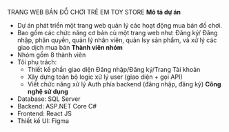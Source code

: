 TRANG WEB BÁN ĐỒ CHƠI TRẺ EM TOY STORE
**Mô tả dự án**
- Dự án phát triển một trang web quản lý các hoạt động mua bán đồ chơi.
- Bao gồm các chức năng cơ bản củ một trang web như: Đăng ký/ Đăng nhập, phân quyền, quản lý nhân viên, quản lsy sản phẩm, và xử lý các giao dịch mua bán 
**Thành viên nhóm**
- Nhóm gồm 8 thành viên
- Tôi phụ trách:
  + Thiết kế phần giao diện Đăng nhập/Đăng ký/Trang Tài khoản
  + Xây dựng toàn bộ logic xử lý user (giao diện + gọi API)
  + Viết chức năng xử lý Auth phía backend (đăng nhập, đăng ký)
**Công nghệ sử dụng**
- Database: SQL Server
- Backend: ASP.NET Core C#
- Frontend: React JS
- Thiết kế UI: Figma
